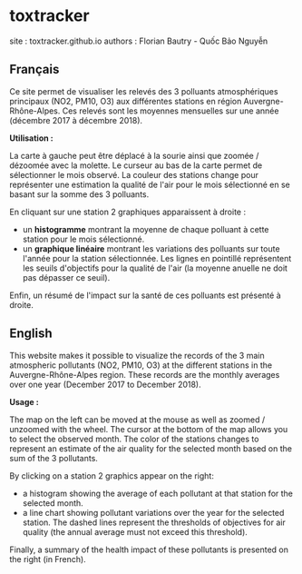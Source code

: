 # toxtracker

site : toxtracker.github.io
authors : Florian Bautry - Quốc Bảo Nguyễn 

## Français

Ce site permet de visualiser les relevés des 3 polluants atmosphériques principaux (NO2, PM10, O3) aux différentes stations en région Auvergne-Rhône-Alpes.
Ces relevés sont les moyennes mensuelles sur une année (décembre 2017 à décembre 2018).

**Utilisation :**

La carte à gauche peut être déplacé à la sourie ainsi que zoomée / dézoomée avec la molette.
Le curseur au bas de la carte permet de sélectionner le mois observé.
La couleur des stations change pour représenter une estimation la qualité de l'air pour le mois sélectionné en se basant sur la somme des 3 polluants.

En cliquant sur une station 2 graphiques apparaissent à droite :
* un __histogramme__ montrant la moyenne de chaque polluant à cette station pour le mois sélectionné.
* un __graphique linéaire__ montrant les variations des polluants sur toute l'année pour la station sélectionnée. Les lignes en pointillé représentent les seuils d'objectifs pour la qualité de l'air (la moyenne anuelle ne doit pas dépasser ce seuil).

Enfin, un résumé de l'impact sur la santé de ces polluants est présenté à droite.

## English

This website makes it possible to visualize the records of the 3 main atmospheric pollutants (NO2, PM10, O3) at the different stations in the Auvergne-Rhône-Alpes region.
These records are the monthly averages over one year (December 2017 to December 2018).

**Usage :**

The map on the left can be moved at the mouse as well as zoomed / unzoomed with the wheel.
The cursor at the bottom of the map allows you to select the observed month.
The color of the stations changes to represent an estimate of the air quality for the selected month based on the sum of the 3 pollutants.

By clicking on a station 2 graphics appear on the right:
* a histogram showing the average of each pollutant at that station for the selected month.
* a line chart showing pollutant variations over the year for the selected station. The dashed lines represent the thresholds of objectives for air quality (the annual average must not exceed this threshold).

Finally, a summary of the health impact of these pollutants is presented on the right (in French).